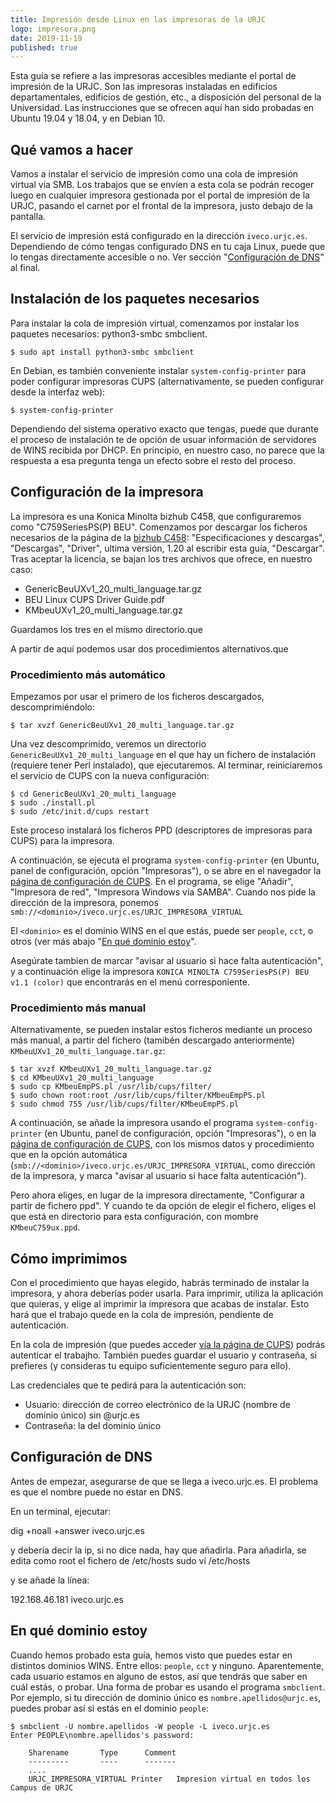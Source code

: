 ```yaml
---
title: Impresión desde Linux en las impresoras de la URJC
logo: impresora.png
date: 2019-11-19
published: true
---
```


Esta guía se refiere a las impresoras accesibles mediante el
portal de impresión de la URJC. Son las impresoras instaladas en edificios departamentales,
edificios de gestión, etc., a disposición del personal de la Universidad.
Las instrucciones que se ofrecen aquí han sido probadas en
Ubuntu 19.04 y 18.04, y en Debian 10.

## Qué vamos a hacer

Vamos a instalar el servicio de impresión como una cola
de impresión virtual via SMB.
Los trabajos que se envíen a esta cola se podrán recoger luego
en cualquier impresora gestionada por el portal de impresión de la
URJC, pasando el carnet por el frontal de la impresora,
justo debajo de la pantalla.

El servicio de impresión está configurado en la dirección `iveco.urjc.es`.
Dependiendo de cómo tengas configurado DNS en tu caja Linux,
puede que lo tengas directamente accesible o no. Ver sección
"[Configuración de DNS](#configuracion-dns)" al final.

## Instalación de los paquetes necesarios

Para instalar la cola de impresión virtual, comenzamos por instalar
los paquetes necesarios: python3-smbc smbclient.

```
$ sudo apt install python3-smbc smbclient
```

En Debian, es también conveniente instalar `system-config-printer`
para poder configurar impresoras CUPS (alternativamente,
se pueden configurar desde la interfaz web):

```
$ system-config-printer
```

Dependiendo del sistema operativo exacto que tengas, puede que
durante el proceso de instalación te de opción de usuar
información de servidores de WINS recibida por DHCP.
En principio, en nuestro caso, no parece que la respuesta
a esa pregunta tenga un efecto sobre el resto del proceso.

## Configuración de la impresora

La impresora es una Konica Minolta bizhub C458,
que configuraremos como "C759SeriesPS(P) BEU".
Comenzamos por descargar los ficheros necesarios
de la página de la
[bizhub C458](https://www.konicaminolta.es/es-es/hardware/oficina/bizhub-c458):
"Especificaciones y descargas", "Descargas", "Driver", ultima versión,
1.20 al escribir esta guía, "Descargar". Tras aceptar la licencia,
se bajan los tres archivos que ofrece, en nuestro caso:

* GenericBeuUXv1_20_multi_language.tar.gz
* BEU Linux CUPS Driver Guide.pdf
* KMbeuUXv1_20_multi_language.tar.gz

Guardamos los tres en el mismo directorio.que

A partir de aquí podemos usar dos procedimientos alternativos.que

### Procedimiento más automático

Empezamos por usar el primero de los ficheros descargados, descomprimiéndolo:

```
$ tar xvzf GenericBeuUXv1_20_multi_language.tar.gz
```

Una vez descomprimido, veremos un directorio `GenericBeuUXv1_20_multi_language`
en el que hay un fichero de instalación (requiere tener Perl instalado),
que ejecutaremos. Al terminar, reiniciaremos el servicio de CUPS con la
nueva configuración:

```
$ cd GenericBeuUXv1_20_multi_language
$ sudo ./install.pl
$ sudo /etc/init.d/cups restart
```

Este proceso instalará los ficheros PPD (descriptores de impresoras para CUPS)
para la impresora.

A continuación, se ejecuta el programa `system-config-printer`
(en Ubuntu, panel de configuración, opción "Impresoras"),
o se abre en el navegador la
[página de configuración de CUPS](http://localhost:631/admin).
En el programa, se elige "Añadir", "Impresora de red",
"Impresora Windows vía SAMBA".
Cuando nos pide la dirección de la impresora, ponemos
`smb://<dominio>/iveco.urjc.es/URJC_IMPRESORA_VIRTUAL`

El `<dominio>` es el dominio WINS en el que estás, puede ser
`people`, `cct`, o otros (ver más abajo "[En qué dominio estoy](#dominio)".

Asegúrate tambien de marcar "avisar al usuario si hace falta autenticación",
y a continuación elige la impresora
`KONICA MINOLTA C759SeriesPS(P) BEU v1.1 (color)` que encontrarás
en el menú corresponiente.

### Procedimiento más manual

Alternativamente, se pueden instalar estos ficheros mediante
un proceso más manual, a partir del fichero (tamibén descargado anteriormente)
`KMbeuUXv1_20_multi_language.tar.gz`:

```
$ tar xvzf KMbeuUXv1_20_multi_language.tar.gz
$ cd KMbeuUXv1_20_multi_language
$ sudo cp KMbeuEmpPS.pl /usr/lib/cups/filter/
$ sudo chown root:root /usr/lib/cups/filter/KMbeuEmpPS.pl
$ sudo chmod 755 /usr/lib/cups/filter/KMbeuEmpPS.pl
```

A continuación, se añade la impresora usando el
programa `system-config-printer`
(en Ubuntu, panel de configuración, opción "Impresoras"),
o en la [página de configuración de CUPS](http://localhost:631/admin),
con los mismos datos y procedimiento que en la opción automática
(`smb://<dominio>/iveco.urjc.es/URJC_IMPRESORA_VIRTUAL`, como
dirección de la impresora, y marca
"avisar al usuario si hace falta autenticación").

Pero ahora eliges, en lugar de la impresora directamente,
"Configurar a partir de fichero ppd". Y cuando te da
opción de elegir el fichero, eliges el que está en directorio
para esta configuración, con mombre `KMbeuC759ux.ppd`.

## Cómo imprimimos

Con el procedimiento que hayas elegido, habrás terminado de
instalar la impresora, y ahora deberías poder usarla.
Para imprimir, utiliza la aplicación que quieras, y elige
al imprimir la impresora que acabas de instalar.
Esto hará que el trabajo quede en la cola de impresión,
pendiente de autenticación.

En la cola de impresión (que puedes acceder
[vía la página de CUPS](http://localhost:631))
podrás autenticar el trabajho. También puedes guardar el usuario
y contraseña, si prefieres (y consideras tu equipo suficientemente seguro para ello).

Las credenciales que te pedirá para la autenticación son:

* Usuario: dirección de correo electrónico de la URJC (nombre de dominio único)
sin @urjc.es
* Contraseña: la del dominio único

## <a name="configuracion-dns"></a>Configuración de DNS

Antes de empezar, asegurarse de que se llega a iveco.urjc.es. El problema es que el nombre puede no estar en DNS.

En un terminal, ejecutar:

dig +noall +answer iveco.urjc.es

y debería decir la ip, si no dice nada, hay que añadirla.
Para añadirla, se edita como root el fichero de /etc/hosts
sudo vi /etc/hosts

y se añade la línea:

192.168.46.181 iveco.urjc.es

## <a name="dominio"></a>En qué dominio estoy

Cuando hemos probado esta guía, hemos visto que puedes estar en distintos
dominios WINS. Entre ellos: `people`, `cct` y ninguno.
Aparentemente, cada usuario estamos en alguno de estos, así
que tendrás que saber en cuál estás, o probar.
Una forma de probar es usando el programa `smbclient`.
Por ejemplo, si tu dirección de dominio único es
`nombre.apellidos@urjc.es`, puedes probar así si estás en el
dominio `people`:

```
$ smbclient -U nombre.apellidos -W people -L iveco.urjc.es
Enter PEOPLE\nombre.apellidos's password:

    Sharename       Type      Comment
    ---------       ----      -------
    ....
    URJC_IMPRESORA_VIRTUAL Printer   Impresion virtual en todos los Campus de URJC
```

